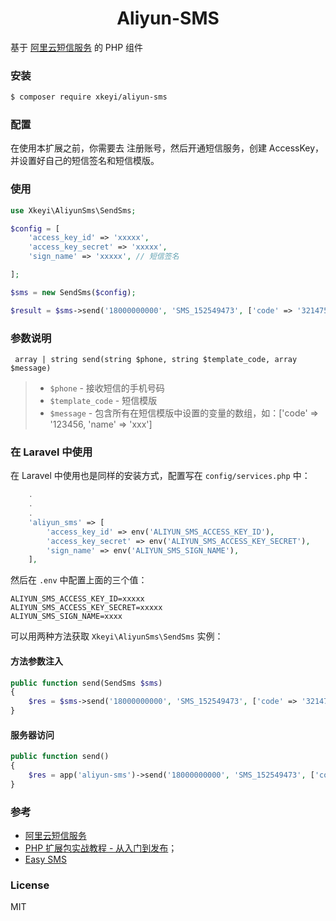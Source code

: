 <h1 align="center"> Aliyun-SMS</h1>

基于 [阿里云短信服务](https://help.aliyun.com/document_detail/55451.html?spm=a2c4g.11186623.6.573.58e83a76BkPkop) 的 PHP 组件

### 安装

```sh
$ composer require xkeyi/aliyun-sms
```

### 配置

在使用本扩展之前，你需要去 注册账号，然后开通短信服务，创建 AccessKey，并设置好自己的短信签名和短信模版。

### 使用

```php
use Xkeyi\AliyunSms\SendSms;

$config = [
    'access_key_id' => 'xxxxx',
    'access_key_secret' => 'xxxxx',
    'sign_name' => 'xxxxx', // 短信签名

];

$sms = new SendSms($config);

$result = $sms->send('18000000000', 'SMS_152549473', ['code' => '321475', 'name' => 'xxxx']);
```

### 参数说明

```
 array | string send(string $phone, string $template_code, array $message)
```

> - `$phone` - 接收短信的手机号码
> - `$template_code` - 短信模版
> - `$message` - 包含所有在短信模版中设置的变量的数组，如：['code' => '123456, 'name' => 'xxx']

### 在 Laravel 中使用

在 Laravel 中使用也是同样的安装方式，配置写在 `config/services.php` 中：

```php
    .
    .
    .
    'aliyun_sms' => [
        'access_key_id' => env('ALIYUN_SMS_ACCESS_KEY_ID'),
        'access_key_secret' => env('ALIYUN_SMS_ACCESS_KEY_SECRET'),
        'sign_name' => env('ALIYUN_SMS_SIGN_NAME'),
    ],
```

然后在 `.env` 中配置上面的三个值：

```
ALIYUN_SMS_ACCESS_KEY_ID=xxxxx
ALIYUN_SMS_ACCESS_KEY_SECRET=xxxxx
ALIYUN_SMS_SIGN_NAME=xxxx
```

可以用两种方法获取 `Xkeyi\AliyunSms\SendSms` 实例：

#### 方法参数注入

```php
public function send(SendSms $sms)
{
    $res = $sms->send('18000000000', 'SMS_152549473', ['code' => '321475', 'name' => 'xxxx']);
}
```

#### 服务器访问

```php
public function send()
{
    $res = app('aliyun-sms')->send('18000000000', 'SMS_152549473', ['code' => '321475', 'name' => 'xxxx']);
}
```

### 参考

- [阿里云短信服务](https://help.aliyun.com/document_detail/55451.html?spm=a2c4g.11186623.6.573.58e83a76BkPkop)
- [PHP 扩展包实战教程 - 从入门到发布](https://laravel-china.org/courses/creating-package)；
- [Easy SMS](https://github.com/overtrue/easy-sms)

### License

MIT
